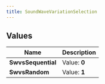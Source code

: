 ```yaml
---
title: SoundWaveVariationSelection
---
```


## Values

| Name | Description |
| ---- | ----------- |
| **SwvsSequential** | Value: **0** |
| **SwvsRandom** | Value: **1** |

